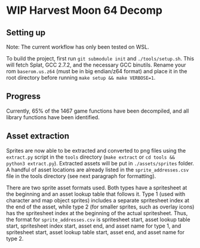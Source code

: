 # WIP Harvest Moon 64 Decomp

## Setting up

Note: The current workflow has only been tested on WSL.

To build the project, first run `git submodule init` and `./tools/setup.sh`. This will fetch Splat, GCC 2.7.2, and the necessary GCC binutils. Rename your rom `baserom.us.z64` (must be in big endian/z64 format) and place it in the root directory before running `make setup && make VERBOSE=1`.

## Progress

Currently, 65% of the 1467 game functions have been decompiled, and all library functions have been identified.

## Asset extraction

Sprites are now able to be extracted and converted to png files using the `extract.py` script in the `tools` directory (`make extract` or `cd tools && python3 extract.py`). Extracted assets will be put in `./assets/sprites` folder. A handful of asset locations are already listed in the `sprite_addresses.csv` file in the tools directory (see next paragraph for formatting).

There are two sprite asset formats used. Both types have a spritesheet at the beginning and an asset lookup table that follows it. Type 1 (used with character and map object sprites) includes a separate spritesheet index at the end of the asset, while type 2 (for smaller sprites, such as overlay icons) has the spritesheet index at the beginning of the actual spritesheet. Thus, the format for `sprite_addresses.csv` is spritesheet start, asset lookup table start, spritesheet index start, asset end, and asset name for type 1, and spritesheet start, asset lookup table start, asset end, and asset name for type 2.
